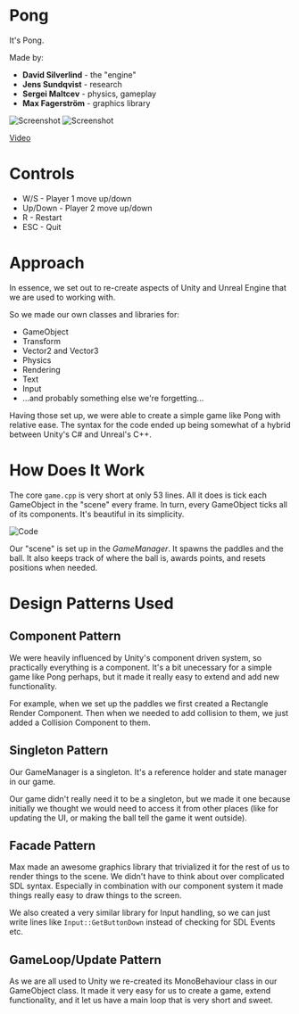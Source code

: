 # Pong 

It's Pong.

Made by:

- **David Silverlind** - the "engine"
- **Jens Sundqvist** - research
- **Sergei Maltcev** - physics, gameplay
- **Max Fagerström** - graphics library

![Screenshot](https://djsimg.org/Piyz7KpNNci3IMdnjoMt.png)
![Screenshot](https://djsimg.org/8rV5nD2Q3QK3WO5d2wVj.png)

[Video](https://www.youtube.com/watch?v=5w5r4cPl-b0)

# Controls

* W/S - Player 1 move up/down
* Up/Down - Player 2 move up/down
* R - Restart
* ESC - Quit

# Approach

In essence, we set out to re-create aspects of Unity and Unreal Engine that we are used to working with. 

So we made our own classes and libraries for:

- GameObject
- Transform
- Vector2 and Vector3
- Physics
- Rendering
- Text
- Input
- ...and probably something else we're forgetting...

Having those set up, we were able to create a simple game like Pong with relative ease. The syntax for the code ended up being somewhat of a hybrid between Unity's C# and Unreal's C++. 

# How Does It Work

The core `game.cpp` is very short at only 53 lines. All it does is tick each GameObject in the "scene" every frame. In turn, every GameObject ticks all of its components. It's beautiful in its simplicity.

![Code](https://djsimg.org/Ky3iyrCMUTZm1SIO72eC.png)

Our "scene" is set up in the *GameManager*. It spawns the paddles and the ball. It also keeps track of where the ball is, awards points, and resets positions when needed.

# Design Patterns Used

## Component Pattern

We were heavily influenced by Unity's component driven system, so practically everything is a component. It's a bit unecessary for a simple game like Pong perhaps, but it made it really easy to extend and add new functionality. 

For example, when we set up the paddles we first created a Rectangle Render Component. Then when we needed to add collision to them, we just added a Collision Component to them.

## Singleton Pattern

Our GameManager is a singleton. It's a reference holder and state manager in our game. 

Our game didn't really need it to be a singleton, but we made it one because initially we thought we would need to access it from other places (like for updating the UI, or making the ball tell the game it went outside).

## Facade Pattern

Max made an awesome graphics library that trivialized it for the rest of us to render things to the scene. We didn't have to think about over complicated SDL syntax. Especially in combination with our component system it made things really easy to draw things to the screen.

We also created a very similar library for Input handling, so we can just write lines like `Input::GetButtonDown` instead of checking for SDL Events etc. 


## GameLoop/Update Pattern

As we are all used to Unity we re-created its MonoBehaviour class in our GameObject class. It made it very easy for us to create a game, extend functionality, and it let us have a main loop that is very short and sweet.


